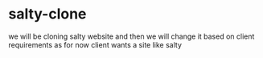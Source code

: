 # salty-clone
we will be cloning salty website and then we will change it based on client requirements as for now client wants a site like salty 

